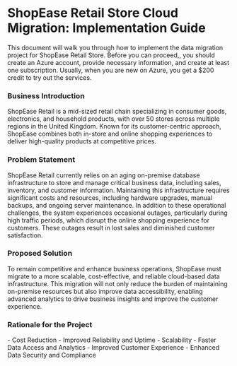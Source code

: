 <h1>ShopEase Retail Store Cloud Migration: Implementation Guide</h1>

This document will walk you through how to implement the data migration project for ShopEase Retail Store. Before you can proceed,, you should create an Azure account, provide necessary information, and create at least one subscription. Usually, when you are new on Azure, you get a $200 credit to try out the services. 

<h3>Business Introduction</h3>

ShopEase Retail is a mid-sized retail chain specializing in consumer goods, electronics, and household products, with over 50 stores across multiple regions in the United Kingdom. Known for its customer-centric approach, ShopEase combines both in-store and online shopping experiences to deliver high-quality products at competitive prices.

<h3>Problem Statement</h3>

ShopEase Retail currently relies on an aging on-premise database infrastructure to store and manage critical business data, including sales, inventory, and customer information. Maintaining this infrastructure requires significant costs and resources, including hardware upgrades, manual backups, and ongoing server maintenance. In addition to these operational challenges, the system experiences occasional outages, particularly during high traffic periods, which disrupt the online shopping experience for customers. These outages result in lost sales and diminished customer satisfaction.

<h3>Proposed Solution</h3>

To remain competitive and enhance business operations, ShopEase must migrate to a more scalable, cost-effective, and reliable cloud-based data infrastructure. This migration will not only reduce the burden of maintaining on-premise resources but also improve data accessibility, enabling advanced analytics to drive business insights and improve the customer experience.

<h3>Rationale for the Project</h3>
- Cost Reduction
- Improved Reliability and Uptime
- Scalability
- Faster Data Access and Analytics
- Improved Customer Experience
- Enhanced Data Security and Compliance
